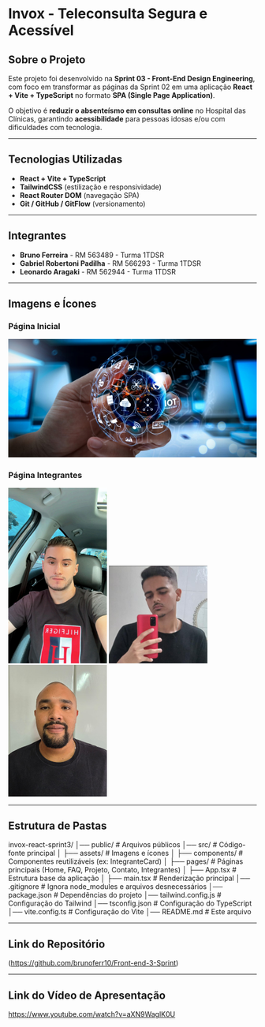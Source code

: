 #  Invox - Teleconsulta Segura e Acessível

##  Sobre o Projeto
Este projeto foi desenvolvido na **Sprint 03 - Front-End Design Engineering**, com foco em transformar as páginas da Sprint 02 em uma aplicação **React + Vite + TypeScript** no formato **SPA (Single Page Application)**.

O objetivo é **reduzir o absenteísmo em consultas online** no Hospital das Clínicas, garantindo **acessibilidade** para pessoas idosas e/ou com dificuldades com tecnologia.

---

##  Tecnologias Utilizadas

- **React + Vite + TypeScript**
- **TailwindCSS** (estilização e responsividade)
- **React Router DOM** (navegação SPA)
- **Git / GitHub / GitFlow** (versionamento)

---

##  Integrantes
- **Bruno Ferreira** - RM 563489 - Turma 1TDSR  
- **Gabriel Robertoni Padilha** - RM 566293 - Turma 1TDSR  
- **Leonardo Aragaki** - RM 562944 - Turma 1TDSR  

---

##  Imagens e Ícones
### Página Inicial
![Home](./src/assets/tecnologia.jpeg)

### Página Integrantes
<img src="./src/assets/Bruno.jpeg" alt="Bruno" width="200"/>
<img src="./src/assets/Gabriel.jpeg" alt="Gabriel" width="200"/>
<img src="./src/assets/leo.jpeg" alt="Leonardo" width="200"/>

---

##  Estrutura de Pastas

invox-react-sprint3/
│── public/ # Arquivos públicos
│── src/ # Código-fonte principal
│ ├── assets/ # Imagens e ícones
│ ├── components/ # Componentes reutilizáveis (ex: IntegranteCard)
│ ├── pages/ # Páginas principais (Home, FAQ, Projeto, Contato, Integrantes)
│ ├── App.tsx # Estrutura base da aplicação
│ ├── main.tsx # Renderização principal
│── .gitignore # Ignora node_modules e arquivos desnecessários
│── package.json # Dependências do projeto
│── tailwind.config.js # Configuração do Tailwind
│── tsconfig.json # Configuração do TypeScript
│── vite.config.ts # Configuração do Vite
│── README.md # Este arquivo

---

##  Link do Repositório

(https://github.com/brunoferr10/Front-end-3-Sprint)

---

##  Link do Vídeo de Apresentação
 
 https://www.youtube.com/watch?v=aXN9WaglK0U

